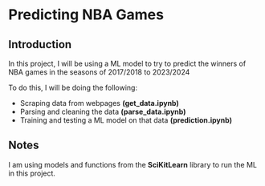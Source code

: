# Predicting NBA Games

## Introduction
In this project, I will be using a ML model to try to predict the winners of NBA games in the seasons of 2017/2018 to 2023/2024

To do this, I will be doing the following: 
- Scraping data from webpages **(get_data.ipynb)**
- Parsing and cleaning the data **(parse_data.ipynb)**
- Training and testing a ML model on that data **(prediction.ipynb)**

## Notes
I am using models and functions from the **SciKitLearn** library to run the ML in this project.

